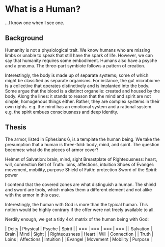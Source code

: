 # What is a Human?
...I know one when I see one.


## Background

Humanity is not a physiological trait.
We know humans who are missing limbs or unable to speak that still have the spark of life.
However, we can say that humanity requires some embodiment.
Humans also have a psyche and a pneuma.
The three-part symbiote follows a pattern of creation.

Interestingly, the body is made up of separate systems; some of which might be classified as separate organisms.
For instance, the gut microbiome is a collective that operates distinctively and is implanted into the body.
Some argue that the blood is a distinct organelle: created and housed by the body.
Along the lines: it stands to reason that the mind and spirit are not simple, homogenous things either.
Rather, they are complex systems in their own rights.
e.g. the mind has an emotional system and a rational system.
e.g. the spirit embues consciousness and deep identity.


## Thesis

The armor, listed in Ephesians 6, is a template the human being.
We take the presumption that a human is three-fold: body, mind, and spirit.
The question becomes: what do the pieces of armor cover?

Helmet of Salvation: brain, mind, sight
Breastplate of Righteousness: heart, will, connection
Belt of Truth: loins, affections, intuition
Shoes of Evangel: movement, mobility, purpose
Shield of Faith: protection
Sword of the Spirit: power

I contend that the covered zones are what distinguish a human.
The shield and sword are tools, which makes them a different element and not alike with the armor in this case.

Interestingly, the human with God is more than the typical human.
This notion would be highly contrary if the offer were not freely available to all.

Nerdily enough, we get a tidy 4x4 matrix of the human being with God:

| Deity | Physical | Psyche | Spirit |
| === | === | === | === |
| Salvation | Brain | Mind | Sight |
| Righteousness | Heart | Will | Connection |
| Truth | Loins | Affections | Intuition |
| Evangel | Movement | Mobility | Purpose |
